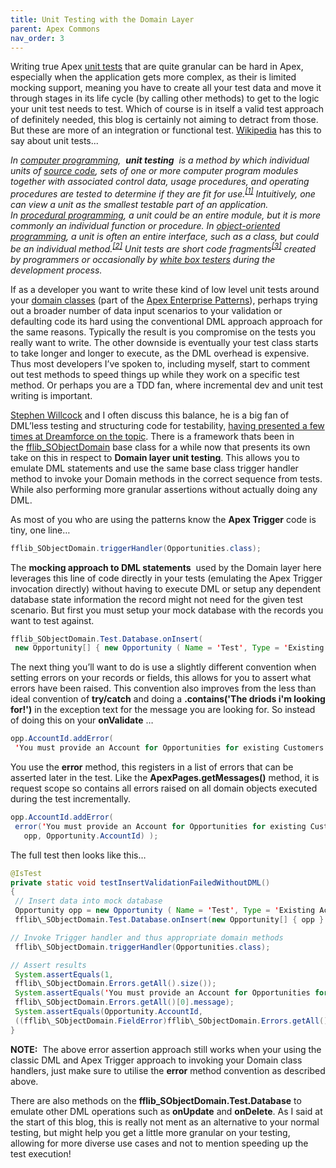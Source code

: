 ```yaml
---
title: Unit Testing with the Domain Layer
parent: Apex Commons
nav_order: 3
---
```

Writing true Apex&nbsp;[unit tests](http://en.wikipedia.org/wiki/Unit_testing) that are quite granular can be hard in Apex, especially when the application gets more complex, as their is limited mocking support, meaning you have to create all your test data and move it through stages in its life cycle (by calling other methods) to get to the logic your unit test needs to test. Which of course is in itself a valid test approach of definitely needed, this blog is certainly not aiming to detract from those. But these are more of an integration or functional test.&nbsp;[Wikipedia](http://en.wikipedia.org/wiki/Unit_testing) has this to say about unit tests...

_In&nbsp;[computer programming](http://en.wikipedia.org/wiki/Computer_programming "Computer programming"),&nbsp; **unit testing** &nbsp;is a method by which individual units of&nbsp;[source code](http://en.wikipedia.org/wiki/Source_code "Source code"), sets of one or more computer program modules together with associated control data, usage procedures, and operating procedures are tested to determine if they are fit for use.<sup id="cite_ref-kolawa_1-0"><a href="http://en.wikipedia.org/wiki/Unit_testing#cite_note-kolawa-1">[1]</a></sup>&nbsp;Intuitively, one can view a unit as the smallest testable part of an application. In&nbsp;[procedural programming](http://en.wikipedia.org/wiki/Procedural_programming "Procedural programming"), a unit could be an entire module, but it is more commonly an individual function or procedure. In&nbsp;[object-oriented programming](http://en.wikipedia.org/wiki/Object-oriented_programming "Object-oriented programming"), a unit is often an entire interface, such as a class, but could be an individual method.<sup id="cite_ref-2"><a href="http://en.wikipedia.org/wiki/Unit_testing#cite_note-2">[2]</a></sup>&nbsp;Unit tests are short code fragments<sup id="cite_ref-3"><a href="http://en.wikipedia.org/wiki/Unit_testing#cite_note-3">[3]</a></sup>&nbsp;created by programmers or occasionally by&nbsp;[white box testers](http://en.wikipedia.org/wiki/White-box_testing "White-box testing")&nbsp;during the development process._

If as a developer you want to write these kind of low level unit tests around your [domain classes](https://wiki.developerforce.com/page/Apex_Enterprise_Patterns_-_Domain_Layer)&nbsp;(part of the [Apex Enterprise Patterns](https://github.com/financialforcedev/fflib-apex-common)), perhaps trying out a broader number of data input scenarios to your validation or defaulting code its hard using the conventional DML approach approach for the same reasons.&nbsp;Typically the result is you compromise on the tests you really want to write. The other downside is eventually your test class starts to take longer and longer to execute, as the DML overhead is expensive. Thus most developers I’ve spoken to, including myself, start to comment out test methods to speed things up while they work on a specific test method. Or perhaps you are a TDD fan, where incremental dev and unit test writing is important.

[Stephen Willcock](https://twitter.com/stephenwillcock)&nbsp;and I often discuss this balance,&nbsp;he is a big fan of DML’less testing and structuring code for testability, [having presented a few times at Dreamforce on the topic](https://www.youtube.com/watch?v=dWertK6Legc). There is a framework thats been in the&nbsp;[fflib\_SObjectDomain](https://github.com/financialforcedev/fflib-apex-common/blob/master/fflib/src/classes/fflib_SObjectDomain.cls) base class for a while now that presents its own take on this in respect to **Domain layer unit testing**. This allows you to emulate DML statements and use the same base class trigger handler method to invoke your Domain methods in the correct sequence from tests. While also performing more granular assertions without actually doing any DML.

As most of you who are using the patterns know the **Apex Trigger** code is tiny, one line…

```java
fflib_SObjectDomain.triggerHandler(Opportunities.class);  
```

The **mocking approach to DML statements** &nbsp;used by the Domain layer here leverages this line of code directly in your tests (emulating the Apex Trigger invocation directly) without having to execute DML or setup any dependent database state information the record might not need for the given test scenario. But first you must setup your mock database with the records you want to test against.

```java
fflib_SObjectDomain.Test.Database.onInsert(  
 new Opportunity[] { new Opportunity ( Name = 'Test', Type = 'Existing Account' ) } );  
```

The next thing you’ll want to do is use a slightly different convention when setting errors on your records or fields, this allows for you to assert what errors have been raised. This convention also improves from the less than ideal convention of **try/catch** and doing a **.contains('The driods i'm looking for!')** in the exception text for the message you are looking for.&nbsp;So instead of doing this on your **onValidate** …

```java
opp.AccountId.addError(  
 'You must provide an Account for Opportunities for existing Customers.');  
```

You use the **error** method, this registers in a list of errors that can be asserted later in the test. Like the **ApexPages.getMessages()** method, it is request scope so contains all errors raised on all domain objects executed during the test incrementally.

```java
opp.AccountId.addError(  
 error('You must provide an Account for Opportunities for existing Customers.',  
   opp, Opportunity.AccountId) );  
```

The full test then looks like this…

```java
@IsTest  
private static void testInsertValidationFailedWithoutDML()  
{  
 // Insert data into mock database  
 Opportunity opp = new Opportunity ( Name = 'Test', Type = 'Existing Account' );  
 fflib\_SObjectDomain.Test.Database.onInsert(new Opportunity[] { opp } );

// Invoke Trigger handler and thus appropriate domain methods  
 fflib\_SObjectDomain.triggerHandler(Opportunities.class);

// Assert results  
 System.assertEquals(1,  
 fflib\_SObjectDomain.Errors.getAll().size());  
 System.assertEquals('You must provide an Account for Opportunities for existing Customers.',  
 fflib\_SObjectDomain.Errors.getAll()[0].message);  
 System.assertEquals(Opportunity.AccountId,  
 ((fflib\_SObjectDomain.FieldError)fflib\_SObjectDomain.Errors.getAll()[0]).field);  
}  
```

**NOTE:** &nbsp;The above error assertion approach still works when your using the classic DML and Apex Trigger approach to invoking your Domain class handlers, just make sure to utilise the **error** method convention as described above.

There are also methods on the **fflib\_SObjectDomain.Test.Database** to emulate other DML operations such as **onUpdate** and **onDelete**. As I said at the start of this blog, this is really not ment as an alternative to your normal testing, but might help you get a little more granular on your testing, allowing for more diverse use cases and not to mention speeding up the test execution!

